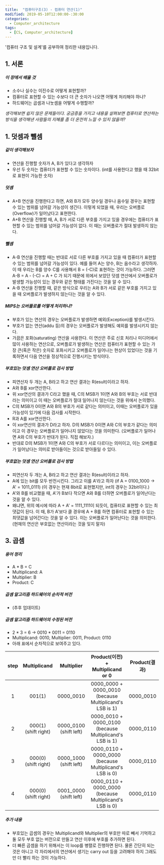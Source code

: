 ```yaml
---
title:  "컴퓨터구조(3) - 컴퓨터 연산(1)"
modified: 2019-05-10T12:00:00-:30:00
categories:
  - Computer_architecture
tags:
  - [CS, Computer_architecture]
---
```


'컴퓨터 구조 및 설계'를 공부하여 정리한 내용입니다.

## 1. 서론

##### 이 장에서 배울 것

-   소수나 실수는 이진수로 어떻게 표현할까?
-   컴퓨터로 표현할 수 있는 수보다 더 큰 숫자가 나오면 어떻게 처리해야 하나?
-   하드웨어는 곱셈과 나눗셈을 어떻게 수행할까?

*생각해보면 쉽지 않은 문제들이다. 궁금증을 가지고 내용을 살펴보면 컴퓨터로 연산하는 방식을 생각해낸 사람들의 지혜를 좀 더 온전히 느낄 수 있지 않을까?*

## 1. 덧셈과 뺄셈

##### 같이 생각해보자

-   연산을 진행할 숫자가 A, B가 있다고 생각하자
-   우선 두 숫자는 컴퓨터가 표현할 수 있는 숫자이다. (int를 사용한다고 했을 때 32bit로 표현이 가능한 숫자)

##### 덧셈

-   A+B 연산을 진행한다고 하면, A와 B가 모두 양수일 경우나 음수일 경우는 표현할 수 있는 범위를 넘어갈 가능성이 생긴다. 이렇게 되었을 때, 우리는 오버플로(Overflow)가 일어났다고 표현한다.
-   A+B 연산을 진행할 때, A, B가 서로 다른 부호를 가지고 있을 경우에는 컴퓨터가 표현할 수 있는 범위를 넘어갈 가능성이 없다. 이 때는 오버플로가 절대 발생하지 않는다.

##### 뺄셈

-   A-B 연산을 진행할 때는 반대로 서로 다른 부호를 가지고 있을 때 컴퓨터가 표현할 수 있는 범위를 넘어갈 가능성이 있다. 예를 들어 A는 양수, B는 음수라고 생각하자. 이 때 우리는 B를 양수 C를 사용해서 B = (-C)로 표현하는 것이 가능하다. 그러면 A-B = A - (-C) = A + C 가 되기 때문에 위에서 보았던 덧셈 연산에서 오버플로가 발생할 가능성이 있는 경우와 같은 형태를 가진다는 것을 알 수 있다.
-   A-B 연산을 진행할 때, 같은 방식으로 우리는 A와 B가 서로 같은 부호를 가지고 있을 때 오버플로가 발생하지 않는다는 것을 알 수 있다.

##### MIPS는 오버플로를 어떻게 처리하나?

-   부호가 있는 연산의 경우는 오버플로가 발생하면 예외(Exception)를 발생시킨다.
-   부호가 없는 연산(addu 등)의 경우는 오버플로가 발생해도 예외를 발생시키지 않는다.
-   가끔은 포화(saturating) 연산을 사용한다. 이 연산은 주로 신호 처리나 미디어에서 많이 사용하는 연산으로, 오버플로가 발생하는 연산은 컴퓨터가 표현할 수 있는 가장 큰(혹은 작은) 숫자로 포화시키고 오버플로가 일어나는 현상이 있었다는 것을 기록하면서 다음 연산을 정상적으로 진행시키는 방식이다.

##### 부호있는 덧셈 연산 오버플로 검사 방법

-   피연산자 두 개는 A, B라고 하고 연산 결과는 R(esult)이라고 하자.
-   A와 B를 xor연산한다.
-   위 xor연산의 결과가 C라고 했을 때, C의 MSB가 1이면 A와 B의 부호는 서로 반대라는 의미이고 이 때는 오버플로가 절대 일어나지 않는다는 것을 위에서 논의했다.
-   C의 MSB가 0이면 A와 B의 부호가 서로 같다는 의미이고, 이때는 오버플로가 있을 가능성이 있기에 다음 검사를 시작한다.
-   R과 A를 xor연산한다.
-   이 xor연산의 결과가 D라고 하자. D의 MSB가 0이면 A와 C의 부호가 같다는 의미이고 이 경우는 오버플로가 일어나지 않았다는 것을 의미한다. (오버플로가 일어나면 A와 C의 부호가 반대가 된다. 직접 해보자.)
-   반대로 D의 MSB가 1이면 A와 C의 부호가 서로 다르다는 의미이고, 이는 오버플로가 일어났다는 의미로 받아들이는 것으로 받아들일 수 있다.

##### 부호없는 덧셈 연산 오버플로 검사 방법

-   피연산자 두 개는 A, B라고 하고 연산 결과는 R(esult)이라고 하자.
-   A에 있는 bit를 모두 반전시킨다. 그리고 이를 A'라고 하자 (if A = 0100_1000 -> A' = 1011_0111) (이 경우는 현재 8bit로 표현했지만, int의 경우는 32bit이다.)
-   A'와 B를 비교했을 때, A'가 B보다 작으면 A와 B를 더하면 오버플로가 일어난다는 것을 알 수 있다.
-   왜냐면, 위의 예시에 따라 A + A' = 1111_1111이 되듯이, 컴퓨터로 표현할 수 있는 최댓값이 된다. 이 때, B가 A'보다 클 경우에 A + B를 하면 컴퓨터로 표현할 수 있는 최댓값을 넘어간다는 것을 알 수 있다. 이는 오버플로가 일어난다는 것을 의미한다. (현재의 연산은 부호없는 연산이라는 것을 잊지 말자)

## 3. 곱셈

##### 용어 정리

-   A \* B = C
-   Multiplicand: A
-   Multiplier: B
-   Product: C

##### 곱셈 알고리즘 하드웨어의 순차적 버전

-   (추후 업데이트)

##### 곱셈 알고리즘 하드웨어의 수정된 버전

-   2 \* 3 = 6 -> 0010 \* 0011 = 0110
-   Multiplicand: 0010, Multiplier: 0011, Product: 0110
-   아래 표에서 순차적으로 보여주고 있다.

| step |       Multiplicand      |         Multiplier        |               Product(이전) + Multiplicand or 0              | Product(결과) |
| :--: | :---------------------: | :-----------------------: | :--------------------------------------------------------: | :---------: |
|   1  |          001(1)         |         0000_0010         | 0000_0000 + 0000_0010<br>(because Multiplicand's LSB is 1) |  0000_0010  |
|   2  | 000(1)<br>(shift right) | 0000_0100<br>(shift left) | 0000_0010 + 0000_0100<br>(because Multiplicand's LSB is 1) |  0000_0110  |
|   3  | 000(0)<br>(shift right) | 0000_1000<br>(shift left) | 0000_0110 + 0000_0000<br>(because Multiplicand's LSB is 0) |  0000_0110  |
|   4  | 000(0)<br>(shift right) | 0001_0000<br>(shift left) | 0000_0110 + 0000_0000<br>(because Multiplicand's LSB is 0) |  0000_0110  |

##### 추가 내용

-   부호있는 곱셈의 경우는 Multiplicand와 Multiplier의 부호만 따로 빼서 기억하고 둘 모두 부호 없는 버전으로 만들고 연산 이후에 부호를 추가하면 된다.
-   더 빠른 곱셈을 하기 위해서는 이 loop를 병렬로 진행하면 된다. 물론 간단히 되는 것은 아니고 각 자리에서의 연산에서 생기는 carry out 등을 고려해야 하지 그래도 만 더 빨리 하는 것이 가능하다.
